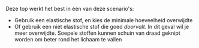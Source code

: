 Deze top werkt het best in één van deze scenario's:

-   Gebruik een elastische stof, en kies de minimale hoeveelheid overwijdte
-   Of gebruik een niet elastische stof die goed *doorvalt*. In dit geval wil je meer overwijdte. Soepele stoffen kunnen schuin van draad geknipt worden om beter rond het lichaam te vallen
